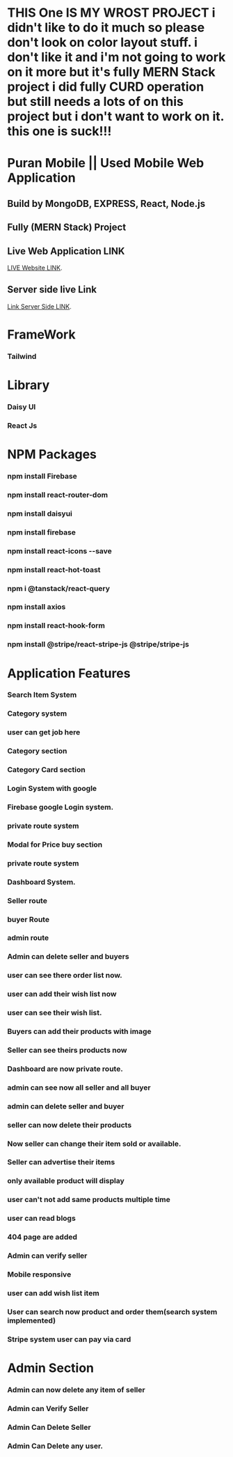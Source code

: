 # THIS One IS MY WROST PROJECT i didn't like to do it much so please don't look on color layout stuff. i don't like it and i'm not going to work on it more but it's fully MERN Stack project i did fully CURD operation but still needs a lots of on this project but i don't want to work on it. this one is suck!!!


# Puran Mobile || Used Mobile Web Application 
## Build by MongoDB, EXPRESS, React, Node.js 
## Fully (MERN Stack) Project  

## Live Web Application LINK
 [LIVE Website LINK](https://puran-mobile.web.app).



## Server side live Link

 [Link Server Side LINK](https://puran-mobile-server-side.vercel.app).


# FrameWork
### Tailwind



# Library 
### Daisy UI
### React Js



# NPM  Packages
### npm install Firebase
### npm install react-router-dom
### npm install daisyui
### npm install firebase
### npm install react-icons --save
### npm install react-hot-toast
### npm i @tanstack/react-query
###  npm install axios
### npm install react-hook-form
### npm install @stripe/react-stripe-js @stripe/stripe-js








# Application Features
### Search Item System 
### Category system
### user can get job here
### Category section 
### Category Card section
### Login System with google
### Firebase google Login system.
### private route system
### Modal for Price buy section
### private route system
### Dashboard System.
### Seller route
### buyer Route
### admin route
### Admin can delete seller and buyers
### user can see there order list now.
### user can add their wish list now
### user can see their wish list.
### Buyers can add their products with image
### Seller can see theirs products now
### Dashboard are now private route.
### admin can see now all seller and all buyer
### admin can delete seller and buyer
### seller can now delete their products
### Now seller can change their item sold or available. 
### Seller can advertise their items
### only available product will display
### user can't not add same products multiple time
### user can read blogs
### 404 page are added
### Admin can verify seller
### Mobile responsive
### user can  add wish list item
### User can search now product and order them(search system implemented)
### Stripe system user can pay via card


# Admin Section
### Admin can now delete any item of seller
### Admin can Verify Seller 
### Admin Can Delete Seller
### Admin Can Delete any user.
